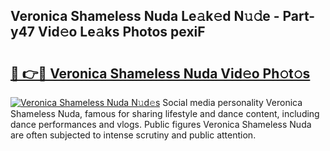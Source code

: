 ## Veronica Shameless Nuda Le𝚊k𝚎d N𝚞𝚍e - Part-y47 Vid𝚎o Le𝚊ks Photos pexiF

# <h2><a href="http://fbct6h.evod.top/?m=Veronica+Shameless+Nuda">🔗 👉🔴 Veronica Shameless Nuda Vid𝚎o Ph𝚘t𝚘s</a></h2>

[![Veronica Shameless Nuda N𝚞d𝚎s](https://i.imgur.com/8V9OHl7.gif)](http://fbct6h.evod.top/?m=Veronica+Shameless+Nuda)
Social media personality Veronica Shameless Nuda, famous for sharing lifestyle and dance content, including dance performances and vlogs. Public figures Veronica Shameless Nuda are often subjected to intense scrutiny and public attention. 
